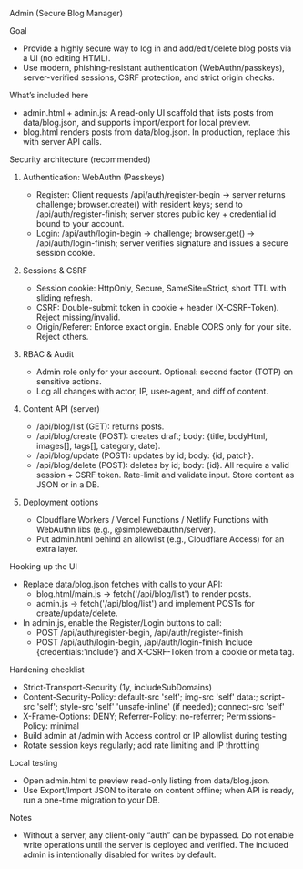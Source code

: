 Admin (Secure Blog Manager)

Goal
- Provide a highly secure way to log in and add/edit/delete blog posts via a UI (no editing HTML).
- Use modern, phishing-resistant authentication (WebAuthn/passkeys), server-verified sessions, CSRF protection, and strict origin checks.

What’s included here
- admin.html + admin.js: A read-only UI scaffold that lists posts from data/blog.json, and supports import/export for local preview.
- blog.html renders posts from data/blog.json. In production, replace this with server API calls.

Security architecture (recommended)
1) Authentication: WebAuthn (Passkeys)
   - Register: Client requests /api/auth/register-begin → server returns challenge; browser.create() with resident keys; send to /api/auth/register-finish; server stores public key + credential id bound to your account.
   - Login: /api/auth/login-begin → challenge; browser.get() → /api/auth/login-finish; server verifies signature and issues a secure session cookie.

2) Sessions & CSRF
   - Session cookie: HttpOnly, Secure, SameSite=Strict, short TTL with sliding refresh.
   - CSRF: Double-submit token in cookie + header (X-CSRF-Token). Reject missing/invalid.
   - Origin/Referer: Enforce exact origin. Enable CORS only for your site. Reject others.

3) RBAC & Audit
   - Admin role only for your account. Optional: second factor (TOTP) on sensitive actions.
   - Log all changes with actor, IP, user-agent, and diff of content.

4) Content API (server)
   - /api/blog/list (GET): returns posts.
   - /api/blog/create (POST): creates draft; body: {title, bodyHtml, images[], tags[], category, date}.
   - /api/blog/update (POST): updates by id; body: {id, patch}.
   - /api/blog/delete (POST): deletes by id; body: {id}.
   All require a valid session + CSRF token. Rate-limit and validate input. Store content as JSON or in a DB.

5) Deployment options
   - Cloudflare Workers / Vercel Functions / Netlify Functions with WebAuthn libs (e.g., @simplewebauthn/server).
   - Put admin.html behind an allowlist (e.g., Cloudflare Access) for an extra layer.

Hooking up the UI
- Replace data/blog.json fetches with calls to your API:
  - blog.html/main.js → fetch('/api/blog/list') to render posts.
  - admin.js → fetch('/api/blog/list') and implement POSTs for create/update/delete.
- In admin.js, enable the Register/Login buttons to call:
  - POST /api/auth/register-begin, /api/auth/register-finish
  - POST /api/auth/login-begin, /api/auth/login-finish
  Include {credentials:'include'} and X-CSRF-Token from a cookie or meta tag.

Hardening checklist
- Strict-Transport-Security (1y, includeSubDomains)
- Content-Security-Policy: default-src 'self'; img-src 'self' data:; script-src 'self'; style-src 'self' 'unsafe-inline' (if needed); connect-src 'self'
- X-Frame-Options: DENY; Referrer-Policy: no-referrer; Permissions-Policy: minimal
- Build admin at /admin with Access control or IP allowlist during testing
- Rotate session keys regularly; add rate limiting and IP throttling

Local testing
- Open admin.html to preview read-only listing from data/blog.json.
- Use Export/Import JSON to iterate on content offline; when API is ready, run a one-time migration to your DB.

Notes
- Without a server, any client-only “auth” can be bypassed. Do not enable write operations until the server is deployed and verified. The included admin is intentionally disabled for writes by default.
